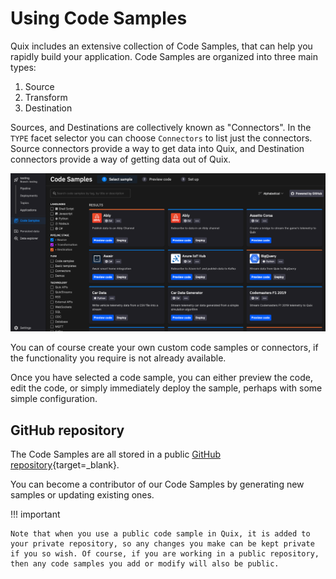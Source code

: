# Using Code Samples

Quix includes an extensive collection of Code Samples, that can help you rapidly build your application. Code Samples are organized into three main types:

1. Source
2. Transform
3. Destination

Sources, and Destinations are collectively known as "Connectors". In the `TYPE` facet selector you can choose `Connectors` to list just the connectors. Source connectors provide a way to get data into Quix, and Destination connectors provide a way of getting data out of Quix. 

![Code Samples](../images/code-samples.png)

You can of course create your own custom code samples or connectors, if the functionality you require is not already available.

Once you have selected a code sample, you can either preview the code, edit the code, or simply immediately deploy the sample, perhaps with some simple configuration. 

## GitHub repository

The Code Samples are all stored in a public [GitHub repository](https://github.com/quixio/quix-samples){target=_blank}. 

You can become a contributor of our Code Samples by generating new samples or updating existing ones.

!!! important

    Note that when you use a public code sample in Quix, it is added to your private repository, so any changes you make can be kept private if you so wish. Of course, if you are working in a public repository, then any code samples you add or modify will also be public.
